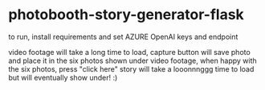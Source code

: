 # photobooth-story-generator-flask

to run, install requirements and set AZURE OpenAI keys and endpoint

video footage will take a long time to load,
capture button will save photo and place it in the six photos shown under video footage,
when happy with the six photos, press "click here"
story will take a looonnnggg time to load but will eventually show under! :)
